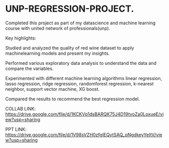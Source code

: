 # UNP-REGRESSION-PROJECT.
Completed this project as part of my datascience and machine learning course with united network of professionals(unp).

Key highlights:

Studied and analyzed the quality of red wine dataset to apply machinelearning models and present my insights.

Performed various exploratory data analysis to understand the data and compare the variables.

Experimented with different machine learning algorithms linear regression, lasso regression, ridge regression, randomforest regression, k-nearest neighbor, support vector machine, XG boost.

Compared the results to recommend the best regression model.

COLLAB LINK:
https://drive.google.com/file/d/1KCKVp1dsBARQK75J4D19tvoZa0LoxueE/view?usp=sharing

PPT LINK:
https://drive.google.com/file/d/1V98sVZH0zfgIEQytSAQ_pNgdkeyYeItV/view?usp=sharing
